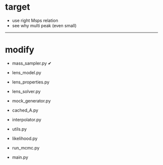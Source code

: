 # target

- use right Msps relation
- see why multi peak (even small)

---------------
# modify





- mass_sampler.py      &#x2714;
- lens_model.py
- lens_properties.py
- lens_solver.py
- mock_generator.py



- cached_A.py 
- interpolator.py
- utils.py

- likelihood.py
- run_mcmc.py
- main.py
